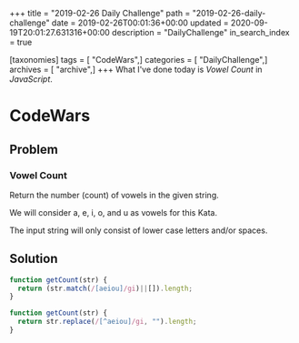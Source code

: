 +++
title = "2019-02-26 Daily Challenge"
path = "2019-02-26-daily-challenge"
date = 2019-02-26T00:01:36+00:00
updated = 2020-09-19T20:01:27.631316+00:00
description = "DailyChallenge"
in_search_index = true

[taxonomies]
tags = [ "CodeWars",]
categories = [ "DailyChallenge",]
archives = [ "archive",]
+++
What I've done today is *Vowel Count* in *JavaScript*.

<!-- more -->

# CodeWars

## Problem

### Vowel Count

Return the number (count) of vowels in the given string.

We will consider a, e, i, o, and u as vowels for this Kata.

The input string will only consist of lower case letters and/or spaces.

## Solution

```js
function getCount(str) {
  return (str.match(/[aeiou]/gi)||[]).length;
}

function getCount(str) {
  return str.replace(/[^aeiou]/gi, "").length;
}

```